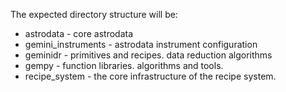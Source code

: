The expected directory structure will be:

* astrodata - core astrodata
* gemini\_instruments - astrodata instrument configuration
* geminidr - primitives and recipes. data reduction algorithms
* gempy - function libraries. algorithms and tools.
* recipe\_system - the core infrastructure of the recipe system.

